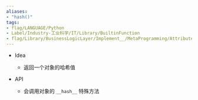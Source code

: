 ```yaml
---
aliases:
- "hash()"
tags:
- flag/LANGUAGE/Python
- Label/Industry-工业科学/IT/Library/BuiltinFunction
- flag/Library/BusinessLogicLayer/Implement__/MetaProgramming/Attribute/Reflection
---
```


- Idea
    - 返回一个对象的哈希值

- API
    - 会调用对象的 `__hash__` 特殊方法
